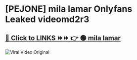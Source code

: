 
 # [PEJONE] mila lamar Onlyfans Leaked videomd2r3

## <h2><a href="https://clipsfans.com/mila_lamar&ref=git">🔗 Click to LINKS ⏩⏩ 👉 🟢 mila lamar </a></h2>

<a href="https://clipsfans.com/mila_lamar&ref=git" rel="nofollow" data-target="animated-image.originalLink"><img src="https://i.ibb.co.com/xMMVF88/686577567.gif" alt="Viral Video Original" style="max-width: 100%; display: inline-block;" data-target="animated-image.originalImage"></a>

